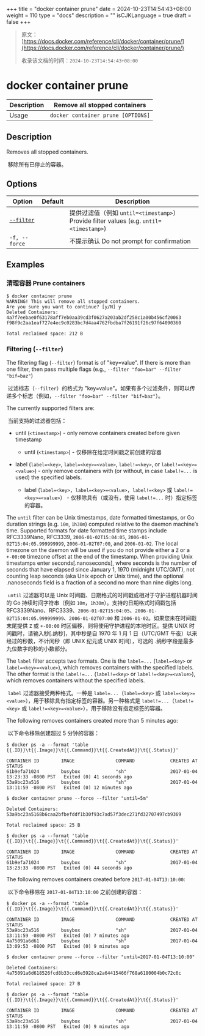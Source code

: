 +++
title = "docker container prune"
date = 2024-10-23T14:54:43+08:00
weight = 110
type = "docs"
description = ""
isCJKLanguage = true
draft = false
+++

> 原文：[https://docs.docker.com/reference/cli/docker/container/prune/](https://docs.docker.com/reference/cli/docker/container/prune/)
>
> 收录该文档的时间：`2024-10-23T14:54:43+08:00`

# docker container prune

| Description | Remove all stopped containers      |
| :---------- | ---------------------------------- |
| Usage       | `docker container prune [OPTIONS]` |

## Description

Removes all stopped containers.

​	移除所有已停止的容器。

## Options

| Option                                                       | Default | Description                                                  |
| ------------------------------------------------------------ | ------- | ------------------------------------------------------------ |
| [`--filter`](https://docs.docker.com/reference/cli/docker/container/prune/#filter) |         | 提供过滤值（例如 `until=<timestamp>`）Provide filter values (e.g. `until=<timestamp>`) |
| `-f, --force`                                                |         | 不提示确认 Do not prompt for confirmation                    |

## Examples

### 清理容器 Prune containers



```console
$ docker container prune
WARNING! This will remove all stopped containers.
Are you sure you want to continue? [y/N] y
Deleted Containers:
4a7f7eebae0f63178aff7eb0aa39cd3f0627a203ab2df258c1a00b456cf20063
f98f9c2aa1eaf727e4ec9c0283bc7d4aa4762fbdba7f26191f26c97f64090360

Total reclaimed space: 212 B
```

### Filtering (`--filter`)

The filtering flag (`--filter`) format is of "key=value". If there is more than one filter, then pass multiple flags (e.g., `--filter "foo=bar" --filter "bif=baz"`)

​	过滤标志（`--filter`）的格式为 "key=value"。如果有多个过滤条件，则可以传递多个标志（例如，`--filter "foo=bar" --filter "bif=baz"`）。

The currently supported filters are:

​	当前支持的过滤器包括：

- until (`<timestamp>`) - only remove containers created before given timestamp
  - until (`<timestamp>`) - 仅移除在给定时间戳之前创建的容器

- label (`label=<key>`, `label=<key>=<value>`, `label!=<key>`, or `label!=<key>=<value>`) - only remove containers with (or without, in case `label!=...` is used) the specified labels.
  - label (`label=<key>`，`label=<key>=<value>`，`label!=<key>` 或 `label!=<key>=<value>`） - 仅移除具有（或没有，使用 `label!=...` 时）指定标签的容器。


The `until` filter can be Unix timestamps, date formatted timestamps, or Go duration strings (e.g. `10m`, `1h30m`) computed relative to the daemon machine’s time. Supported formats for date formatted time stamps include RFC3339Nano, RFC3339, `2006-01-02T15:04:05`, `2006-01-02T15:04:05.999999999`, `2006-01-02T07:00`, and `2006-01-02`. The local timezone on the daemon will be used if you do not provide either a `Z` or a `+-00:00` timezone offset at the end of the timestamp. When providing Unix timestamps enter seconds[.nanoseconds], where seconds is the number of seconds that have elapsed since January 1, 1970 (midnight UTC/GMT), not counting leap seconds (aka Unix epoch or Unix time), and the optional .nanoseconds field is a fraction of a second no more than nine digits long.

​	`until` 过滤器可以是 Unix 时间戳、日期格式的时间戳或相对于守护进程机器时间的 Go 持续时间字符串（例如 `10m`，`1h30m`）。支持的日期格式时间戳包括 RFC3339Nano、RFC3339、`2006-01-02T15:04:05`、`2006-01-02T15:04:05.999999999`、`2006-01-02T07:00` 和 `2006-01-02`。如果您未在时间戳末尾提供 `Z` 或 `+-00:00` 时区偏移，则将使用守护进程的本地时区。提供 UNIX 时间戳时，请输入秒[.纳秒]，其中秒是自 1970 年 1 月 1 日（UTC/GMT 午夜）以来经过的秒数，不计闰秒（即 UNIX 纪元或 UNIX 时间），可选的 .纳秒字段是最多九位数字的秒的小数部分。

The `label` filter accepts two formats. One is the `label=...` (`label=<key>` or `label=<key>=<value>`), which removes containers with the specified labels. The other format is the `label!=...` (`label!=<key>` or `label!=<key>=<value>`), which removes containers without the specified labels.

​	`label` 过滤器接受两种格式。一种是 `label=...`（`label=<key>` 或 `label=<key>=<value>`），用于移除具有指定标签的容器。另一种格式是 `label!=...`（`label!=<key>` 或 `label!=<key>=<value>`），用于移除没有指定标签的容器。

The following removes containers created more than 5 minutes ago:

​	以下命令移除创建超过 5 分钟的容器：



```console
$ docker ps -a --format 'table {{.ID}}\t{{.Image}}\t{{.Command}}\t{{.CreatedAt}}\t{{.Status}}'

CONTAINER ID        IMAGE               COMMAND             CREATED AT                      STATUS
61b9efa71024        busybox             "sh"                2017-01-04 13:23:33 -0800 PST   Exited (0) 41 seconds ago
53a9bc23a516        busybox             "sh"                2017-01-04 13:11:59 -0800 PST   Exited (0) 12 minutes ago

$ docker container prune --force --filter "until=5m"

Deleted Containers:
53a9bc23a5168b6caa2bfbefddf1b30f93c7ad57f3dec271fd32707497cb9369

Total reclaimed space: 25 B

$ docker ps -a --format 'table {{.ID}}\t{{.Image}}\t{{.Command}}\t{{.CreatedAt}}\t{{.Status}}'

CONTAINER ID        IMAGE               COMMAND             CREATED AT                      STATUS
61b9efa71024        busybox             "sh"                2017-01-04 13:23:33 -0800 PST   Exited (0) 44 seconds ago
```

The following removes containers created before `2017-01-04T13:10:00`:

​	以下命令移除在 `2017-01-04T13:10:00` 之前创建的容器：



```console
$ docker ps -a --format 'table {{.ID}}\t{{.Image}}\t{{.Command}}\t{{.CreatedAt}}\t{{.Status}}'

CONTAINER ID        IMAGE               COMMAND             CREATED AT                      STATUS
53a9bc23a516        busybox             "sh"                2017-01-04 13:11:59 -0800 PST   Exited (0) 7 minutes ago
4a75091a6d61        busybox             "sh"                2017-01-04 13:09:53 -0800 PST   Exited (0) 9 minutes ago

$ docker container prune --force --filter "until=2017-01-04T13:10:00"

Deleted Containers:
4a75091a6d618526fcd8b33ccd6e5928ca2a64415466f768a6180004b0c72c6c

Total reclaimed space: 27 B

$ docker ps -a --format 'table {{.ID}}\t{{.Image}}\t{{.Command}}\t{{.CreatedAt}}\t{{.Status}}'

CONTAINER ID        IMAGE               COMMAND             CREATED AT                      STATUS
53a9bc23a516        busybox             "sh"                2017-01-04 13:11:59 -0800 PST   Exited (0) 9 minutes ago
```

